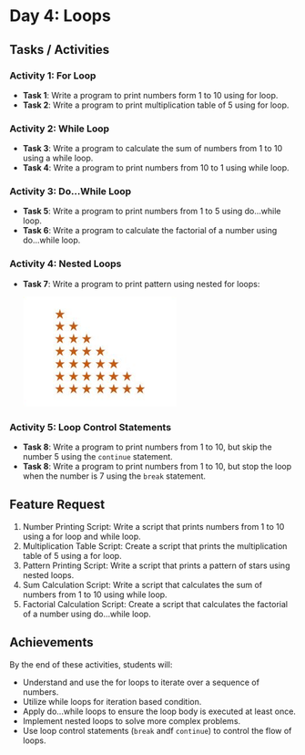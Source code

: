 # Day 4: Loops

## Tasks / Activities

### Activity 1: For Loop

- **Task 1**: Write a program to print numbers form 1 to 10 using for loop.
- **Task 2**: Write a program to print multiplication table of 5 using for loop.

### Activity 2: While Loop

- **Task 3**: Write a program to calculate the sum of numbers from 1 to 10 using a while loop.
- **Task 4**: Write a program to print numbers from 10 to 1 using while loop.

### Activity 3: Do...While Loop

- **Task 5**: Write a program to print numbers from 1 to 5 using do...while loop.
- **Task 6**: Write a program to calculate the factorial of a number using do...while loop.

### Activity 4: Nested Loops

- **Task 7**: Write a program to print pattern using nested for loops:

    ![right angled triangle star pattern](./images/image.png)

### Activity 5: Loop Control Statements

- **Task 8**: Write a program to print numbers from 1 to 10, but skip the number 5 using the `continue` statement.
- **Task 8**: Write a program to print numbers from 1 to 10, but stop the loop when the number is 7 using the `break` statement.

## Feature Request

1. Number Printing Script: Write a script that prints numbers from 1 to 10 using a for loop  and while loop.
2. Multiplication Table Script: Create a script that prints the multiplication table of 5 using a for loop.
3. Pattern Printing Script: Write a script that prints  a pattern of stars using nested loops.
4. Sum Calculation Script: Write a script that calculates the sum of numbers from 1 to 10 using while loop.
5. Factorial Calculation Script: Create a script that calculates the factorial of a number using do...while loop.

## Achievements

By the end of these activities, students will:

- Understand and use the for loops to iterate over a sequence of numbers.
- Utilize while loops for iteration based condition.
- Apply do...while loops to ensure the loop body is executed at least once.
- Implement nested loops to solve more complex problems.
- Use loop control statements (`break` andf `continue`) to control the flow of loops.
